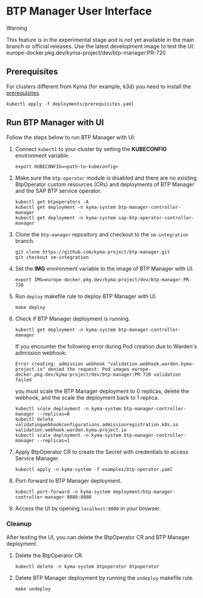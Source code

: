 # BTP Manager User Interface

> [!WARNING]
> This feature is in the experimental stage and is not yet available in the main branch or official releases.
> Use the latest development image to test the UI: europe-docker.pkg.dev/kyma-project/dev/btp-manager:PR-720

## Prerequisites
For clusters different from Kyma (for example, k3d) you need to install the [prerequisites](../../deployments/prerequisites.yaml).
```shell
kubectl apply -f deployments/prerequisites.yaml
```


## Run BTP Manager with UI
Follow the steps below to run BTP Manager with UI:
1. Connect `kubectl` to your cluster by setting the **KUBECONFIG** environment variable.
    ```shell
    export KUBECONFIG=<path-to-kubeconfig>
    ```
2. Make sure the `btp-operator` module is disabled and there are no existing BtpOperator custom resources (CRs) and deployments of BTP Manager and the SAP BTP service operator.
    ```shell
    kubectl get btpoperators -A
    kubectl get deployment -n kyma-system btp-manager-controller-manager
    kubectl get deployment -n kyma-system sap-btp-operator-controller-manager
    ```
3. Clone the `btp-manager` repository and checkout to the `sm-integration` branch.
    ```shell
    git clone https://github.com/kyma-project/btp-manager.git
    git checkout sm-integration
    ```
4. Set the **IMG** environment variable to the image of BTP Manager with UI.
    ```shell
    export IMG=europe-docker.pkg.dev/kyma-project/dev/btp-manager:PR-720
    ```
5. Run `deploy` makefile rule to deploy BTP Manager with UI.
    ```shell
    make deploy
    ```
6. Check if BTP Manager deployment is running.
    ```shell
    kubectl get deployment -n kyma-system btp-manager-controller-manager
    ```
    If you encounter the following error during Pod creation due to Warden's admission webhook:
    ```
    Error creating: admission webhook "validation.webhook.warden.kyma-project.io" denied the request: Pod images europe-docker.pkg.dev/kyma-project/dev/btp-manager:PR-720 validation failed
    ```
    you must scale the BTP Manager deployment to 0 replicas, delete the webhook, and the scale the deployment back to 1 replica.
    ```shell
    kubectl scale deployment -n kyma-system btp-manager-controller-manager --replicas=0
    kubectl delete validatingwebhookconfigurations.admissionregistration.k8s.io validation.webhook.warden.kyma-project.io
    kubectl scale deployment -n kyma-system btp-manager-controller-manager --replicas=1
    ```
7. Apply BtpOperator CR to create the Secret with credentials to access Service Manager.
    ```shell
    kubectl apply -n kyma-system -f examples/btp-operator.yaml
    ```
8. Port-forward to BTP Manager deployment.
    ```shell
    kubectl port-forward -n kyma-system deployment/btp-manager-controller-manager 8080:8080
    ```
9. Access the UI by opening `localhost:8080` in your browser.

### Cleanup
After testing the UI, you can delete the BtpOperator CR and BTP Manager deployment.
1. Delete the BtpOperator CR.
    ```shell
    kubectl delete -n kyma-system btpoperator btpoperator
    ```
2. Delete BTP Manager deployment by running the `undeploy` makefile rule.
    ```shell
    make undeploy
    ```